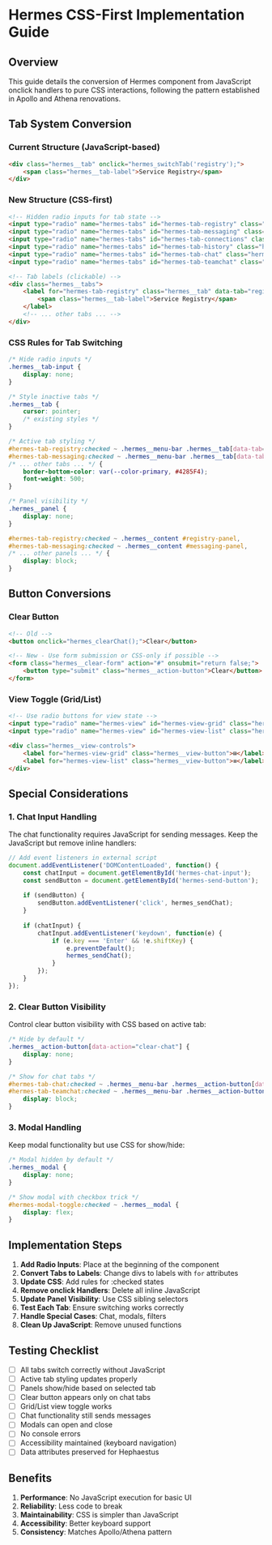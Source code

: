 # Hermes CSS-First Implementation Guide

## Overview
This guide details the conversion of Hermes component from JavaScript onclick handlers to pure CSS interactions, following the pattern established in Apollo and Athena renovations.

## Tab System Conversion

### Current Structure (JavaScript-based)
```html
<div class="hermes__tab" onclick="hermes_switchTab('registry');">
    <span class="hermes__tab-label">Service Registry</span>
</div>
```

### New Structure (CSS-first)
```html
<!-- Hidden radio inputs for tab state -->
<input type="radio" name="hermes-tabs" id="hermes-tab-registry" class="hermes__tab-input" checked>
<input type="radio" name="hermes-tabs" id="hermes-tab-messaging" class="hermes__tab-input">
<input type="radio" name="hermes-tabs" id="hermes-tab-connections" class="hermes__tab-input">
<input type="radio" name="hermes-tabs" id="hermes-tab-history" class="hermes__tab-input">
<input type="radio" name="hermes-tabs" id="hermes-tab-chat" class="hermes__tab-input">
<input type="radio" name="hermes-tabs" id="hermes-tab-teamchat" class="hermes__tab-input">

<!-- Tab labels (clickable) -->
<div class="hermes__tabs">
    <label for="hermes-tab-registry" class="hermes__tab" data-tab="registry">
        <span class="hermes__tab-label">Service Registry</span>
    </label>
    <!-- ... other tabs ... -->
</div>
```

### CSS Rules for Tab Switching
```css
/* Hide radio inputs */
.hermes__tab-input {
    display: none;
}

/* Style inactive tabs */
.hermes__tab {
    cursor: pointer;
    /* existing styles */
}

/* Active tab styling */
#hermes-tab-registry:checked ~ .hermes__menu-bar .hermes__tab[data-tab="registry"],
#hermes-tab-messaging:checked ~ .hermes__menu-bar .hermes__tab[data-tab="messaging"],
/* ... other tabs ... */ {
    border-bottom-color: var(--color-primary, #4285F4);
    font-weight: 500;
}

/* Panel visibility */
.hermes__panel {
    display: none;
}

#hermes-tab-registry:checked ~ .hermes__content #registry-panel,
#hermes-tab-messaging:checked ~ .hermes__content #messaging-panel,
/* ... other panels ... */ {
    display: block;
}
```

## Button Conversions

### Clear Button
```html
<!-- Old -->
<button onclick="hermes_clearChat();">Clear</button>

<!-- New - Use form submission or CSS-only if possible -->
<form class="hermes__clear-form" action="#" onsubmit="return false;">
    <button type="submit" class="hermes__action-button">Clear</button>
</form>
```

### View Toggle (Grid/List)
```html
<!-- Use radio buttons for view state -->
<input type="radio" name="hermes-view" id="hermes-view-grid" class="hermes__view-input" checked>
<input type="radio" name="hermes-view" id="hermes-view-list" class="hermes__view-input">

<div class="hermes__view-controls">
    <label for="hermes-view-grid" class="hermes__view-button">⊞</label>
    <label for="hermes-view-list" class="hermes__view-button">≡</label>
</div>
```

## Special Considerations

### 1. Chat Input Handling
The chat functionality requires JavaScript for sending messages. Keep the JavaScript but remove inline handlers:
```javascript
// Add event listeners in external script
document.addEventListener('DOMContentLoaded', function() {
    const chatInput = document.getElementById('hermes-chat-input');
    const sendButton = document.getElementById('hermes-send-button');
    
    if (sendButton) {
        sendButton.addEventListener('click', hermes_sendChat);
    }
    
    if (chatInput) {
        chatInput.addEventListener('keydown', function(e) {
            if (e.key === 'Enter' && !e.shiftKey) {
                e.preventDefault();
                hermes_sendChat();
            }
        });
    }
});
```

### 2. Clear Button Visibility
Control clear button visibility with CSS based on active tab:
```css
/* Hide by default */
.hermes__action-button[data-action="clear-chat"] {
    display: none;
}

/* Show for chat tabs */
#hermes-tab-chat:checked ~ .hermes__menu-bar .hermes__action-button[data-action="clear-chat"],
#hermes-tab-teamchat:checked ~ .hermes__menu-bar .hermes__action-button[data-action="clear-chat"] {
    display: block;
}
```

### 3. Modal Handling
Keep modal functionality but use CSS for show/hide:
```css
/* Modal hidden by default */
.hermes__modal {
    display: none;
}

/* Show modal with checkbox trick */
#hermes-modal-toggle:checked ~ .hermes__modal {
    display: flex;
}
```

## Implementation Steps

1. **Add Radio Inputs**: Place at the beginning of the component
2. **Convert Tabs to Labels**: Change divs to labels with `for` attributes
3. **Update CSS**: Add rules for :checked states
4. **Remove onclick Handlers**: Delete all inline JavaScript
5. **Update Panel Visibility**: Use CSS sibling selectors
6. **Test Each Tab**: Ensure switching works correctly
7. **Handle Special Cases**: Chat, modals, filters
8. **Clean Up JavaScript**: Remove unused functions

## Testing Checklist

- [ ] All tabs switch correctly without JavaScript
- [ ] Active tab styling updates properly
- [ ] Panels show/hide based on selected tab
- [ ] Clear button appears only on chat tabs
- [ ] Grid/List view toggle works
- [ ] Chat functionality still sends messages
- [ ] Modals can open and close
- [ ] No console errors
- [ ] Accessibility maintained (keyboard navigation)
- [ ] Data attributes preserved for Hephaestus

## Benefits
1. **Performance**: No JavaScript execution for basic UI
2. **Reliability**: Less code to break
3. **Maintainability**: CSS is simpler than JavaScript
4. **Accessibility**: Better keyboard support
5. **Consistency**: Matches Apollo/Athena pattern